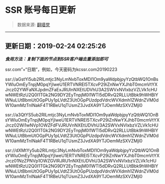 # SSR 账号每日更新 
> 数据来源: [翻墙党](https://fanqiangdang.com/) 
----------------------------------------------
## 更新日期：2019-02-24 02:25:26 
***食用方法：复制下面的节点到SSR客户端去重添加即可***

 ssr.com”+“日期”，例如，今天密码为kcssr.com20190223

ssr://aGstYi5ub2RlLmtjc3NyLmNvbToxMDI1Om9yaWdpbjpyYzQtbWQ1OnBsYWluOmEyTnpjM0pqYjIweU1ERTVNREl5TXcvP29iZnNwYXJhbT0mcmVtYXJrcz02YWFaNXJpdmZFaExJRUlnNXEtUDVhU3A2SWVxNVlxbzVZLVk1cHUwNWEtRzU2Q0I1TGk2NG9DY2EyTnpjM0l1WTI5dDRvQ2RLLUtBbk9hWHBlYWNuLUtBbmUtOGpPUy1pLVdtZ3UtOGpPUzdpdVdrcWVXdmh1ZWdnZVM0dW10amMzTnlNakF4T1RBeU1qTUsmZ3JvdXA9YTJOemMzSXVZMjl0

ssr://a3QtYS5ub2RlLmtjc3NyLmNvbToxMDI1Om9yaWdpbjpyYzQtbWQ1OnBsYWluOmEyTnpjM0pqYjIweU1ERTVNREl5TXcvP29iZnNwYXJhbT0mcmVtYXJrcz02Wi1wNVp1OWZFdFVJRUVnNXEtUDVhU3A2SWVxNVlxbzVZLVk1cHUwNWEtRzU2Q0I1TGk2NG9DY2EyTnpjM0l1WTI5dDRvQ2RLLUtBbk9hWHBlYWNuLUtBbmUtOGpPUy1pLVdtZ3UtOGpPUzdpdVdrcWVXdmh1ZWdnZVM0dW10amMzTnlNakF4T1RBeU1qTUsmZ3JvdXA9YTJOemMzSXVZMjl0

ssr://dXMtYy5ub2RlLmtjc3NyLmNvbToxMDI1Om9yaWdpbjpyYzQtbWQ1OnBsYWluOmEyTnpjM0pqYjIweU1ERTVNREl5TXcvP29iZnNwYXJhbT0mcmVtYXJrcz01NzZPNVp1OWZGVlRJRU1nNXEtUDVhU3A2SWVxNVlxbzVZLVk1cHUwNWEtRzU2Q0I1TGk2NG9DY2EyTnpjM0l1WTI5dDRvQ2RLLUtBbk9hWHBlYWNuLUtBbmUtOGpPUy1pLVdtZ3UtOGpPUzdpdVdrcWVXdmh1ZWdnZVM0dW10amMzTnlNakF4T1RBeU1qTUsmZ3JvdXA9YTJOemMzSXVZMjl0
